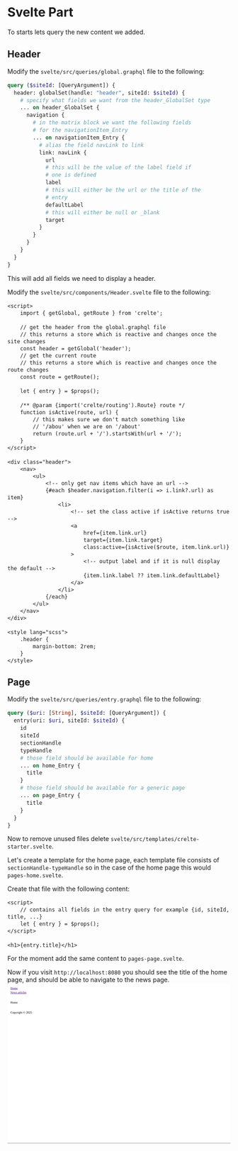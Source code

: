 # Svelte Part

To starts lets query the new content we added.

## Header

Modify the `svelte/src/queries/global.graphql` file to the following:
```graphql
query ($siteId: [QueryArgument]) {
  header: globalSet(handle: "header", siteId: $siteId) {
    # specify what fields we want from the header_GlobalSet type
    ... on header_GlobalSet {
      navigation {
        # in the matrix block we want the following fields
        # for the navigationItem_Entry
        ... on navigationItem_Entry {
          # alias the field navLink to link
          link: navLink {
            url
            # this will be the value of the label field if
            # one is defined
            label
            # this will either be the url or the title of the
            # entry
            defaultLabel
            # this will either be null or _blank
            target
          }
        }
      }
    }
  }
}
```

This will add all fields we need to display a header.

Modify the `svelte/src/components/Header.svelte` file to the following:
```svelte
<script>
	import { getGlobal, getRoute } from 'crelte';

	// get the header from the global.graphql file
	// this returns a store which is reactive and changes once the site changes
	const header = getGlobal('header');
	// get the current route
	// this returns a store which is reactive and changes once the route changes
	const route = getRoute();

	let { entry } = $props();

	/** @param {import('crelte/routing').Route} route */
	function isActive(route, url) {
		// this makes sure we don't match something like
		// '/abou' when we are on '/about'
		return (route.url + '/').startsWith(url + '/');
	}
</script>

<div class="header">
	<nav>
		<ul>
			<!-- only get nav items which have an url -->
			{#each $header.navigation.filter(i => i.link?.url) as item}
				<li>
					<!-- set the class active if isActive returns true -->
					<a
						href={item.link.url}
						target={item.link.target}
						class:active={isActive($route, item.link.url)}
					>
						<!-- output label and if it is null display the default -->
						{item.link.label ?? item.link.defaultLabel}
					</a>
				</li>
			{/each}
		</ul>
	</nav>
</div>

<style lang="scss">
	.header {
		margin-bottom: 2rem;
	}
</style>
```

## Page

Modify the `svelte/src/queries/entry.graphql` file to the following:
```graphql
query ($uri: [String], $siteId: [QueryArgument]) {
  entry(uri: $uri, siteId: $siteId) {
    id
    siteId
    sectionHandle
    typeHandle
    # those field should be available for home
    ... on home_Entry {
      title
    }
    # those field should be available for a generic page
    ... on page_Entry {
      title
    }
  }
}
```

Now to remove unused files delete `svelte/src/templates/crelte-starter.svelte`.

Let's create a template for the home page, each template file consists of `sectionHandle-typeHandle`
so in the case of the home page this would `pages-home.svelte`.

Create that file with the following content:
```svelte
<script>
	// contains all fields in the entry query for example {id, siteId, title, ...}
	let { entry } = $props();
</script>

<h1>{entry.title}</h1>
```

For the moment add the same content to `pages-page.svelte`.

Now if you visit `http://localhost:8080` you should see the title of the home page, and
should be able to navigate to the news page.
![Home Page](./assets/02-home-page.png)
